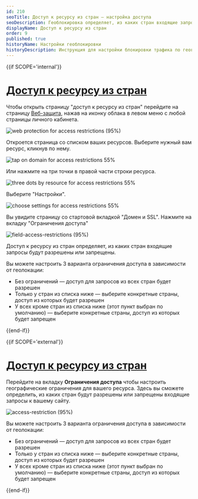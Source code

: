 ```yaml
---
id: 210
seoTitle: Доступ к ресурсу из стран — настройка доступа
seoDescription: Геоблокировка определяет, из каких стран входящие запросы будут разрешены или запрещены. Вы можете настроить 2 варианта ограничения доступа — разрешить или запретить доступ из выбранных стран
displayName: Доступ к ресурсу из стран
order: 9
published: true
historyName: Настройки геоблокировки
historyDescription: Инструкция для настройки блокировки трафика по географическому признаку 
---
```


{{if SCOPE='internal'}}

# [Доступ к ресурсу из стран](access-toresource-from-countries)

Чтобы открыть страницу "доступ к ресурсу из стран" перейдите на страницу [Веб-защита]([https://my.solarspace.pro/web-protection]), нажав на иконку облака в левом меню с любой страницы личного кабинета.

![web protection for access restrictions (95%)](https://img.solarspace.pro/docs/web-protection-for-access-restrictions.jpg "Веб-защита для перехода в ограничения доступа")

Откроется страница со списком ваших ресурсов. Выберите нужный вам ресурс, кликнув по нему.

![tap on domain for access restrictions 55%](https://img.solarspace.pro/docs/tap-on-domain-for-access-restrictions.jpg "Нажмите на строку ресурса")

Или нажмите на три точки в правой части строки ресурса.

![three dots by resource for access restrictions 55%](https://img.solarspace.pro/docs/three-dots-by-resource-for-access-restrictions.jpg "Три точки для перехода в настройки ресурса")

Выберите "Настройки".

![choose settings for access restrictions 55%](https://img.solarspace.pro/docs/choose-settings-for-access-restrictions.jpg "Настройки для перехода в ограничения доступа")

Вы увидите страницу со стартовой вкладкой "Домен и SSL". Нажмите на вкладку "Ограничения доступа"

![field-access-restrictions (95%)](https://img.solarspace.pro/docs/field-access-restrictions.jpg "Вкладка ограничения доступа")

Доступ к ресурсу из стран определяет, из каких стран входящие запросы будут разрешены или запрещены.

Вы можете настроить 3 варианта ограничения доступа в зависимости от геолокации:
- Без ограничений — доступ для запросов из всех стран будет разрешен
- Только у стран из списка ниже — выберите конкретные страны, доступ из которых будет разрешен
- У всех кроме стран из списка ниже (этот пункт выбран по умолчанию) — выберите конкретные страны, доступ из которых будет запрещен

{{end-if}}

{{if SCOPE='external'}}

# [Доступ к ресурсу из стран](access-toresource-from-countries)

Перейдите на вкладку **Ограничения доступа** чтобы настроить географические ограничения для вашего ресурса. Здесь вы сможете определить, из каких стран будут разрешены или запрещены входящие запросы к вашему сайту.

![access-restriction (95%)](https://img.solarspace.pro/docs/partners/web-protection/field-access-restrictions.png "Раздел видов ограничения доступа")

Вы можете настроить 3 варианта ограничения доступа в зависимости от геолокации:
- Без ограничений — доступ для запросов из всех стран будет разрешен
- Только у стран из списка ниже — выберите конкретные страны, доступ из которых будет разрешен
- У всех кроме стран из списка ниже (этот пункт выбран по умолчанию) — выберите конкретные страны, доступ из которых будет запрещен


{{end-if}}